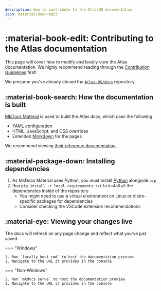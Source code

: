 ```yaml
---
description: How to contribute to the AtlasOS documentation
icon: material/book-edit
---
```


# :material-book-edit: Contributing to the Atlas documentation

This page will cover how to modify and locally view the Atlas documentation. We highly recommend reading through the [Contribution Guidelines](contribution-guidelines.md) first!

We presume you've already cloned the [`Atlas-OS/docs`](https://github.com/Atlas-OS/docs) repository.

## :material-book-search: How the documentation is built

[MkDocs Material](https://squidfunk.github.io/mkdocs-material/) is used to build the Atlas docs, which uses the following:

- YAML configuration
- HTML, JavaScript, and CSS overrides
- Extended [Markdown](https://www.markdowntutorial.com/) for the pages

We recommend viewing [their reference documentation](https://squidfunk.github.io/mkdocs-material/reference/).

## :material-package-down: Installing dependencies

1. As MkDocs Material uses Python, you must install [Python](https://www.python.org/downloads/) alongside `pip`
1. Run `pip install -r local-requirements.txt` to install all the dependencies inside of the repository
    - You might need to use a virtual environment on Linux or distro-specific packages for dependencies
    - Consider checking the VSCode extension recommendations

## :material-eye: Viewing your changes live

The docs will refresh on any page change and reflect what you've just saved.

=== "Windows"

    1. Run `locally-host.cmd` to host the documentation preview
    1. Navigate to the URL it provides in the console

=== "Non-Windows"

    1. Run `mkdocs serve` to host the documentation preview
    1. Navigate to the URL it provides in the console
